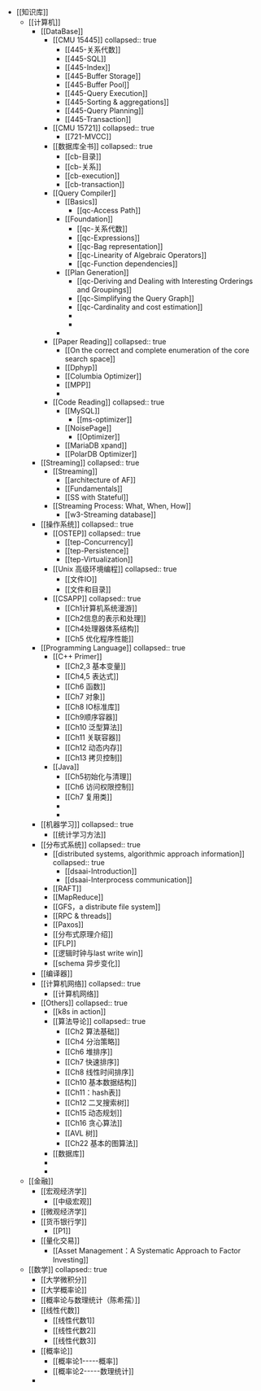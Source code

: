 - [[知识库]]
	- [[计算机]]
		- [[DataBase]]
			- [[CMU 15445]]
			  collapsed:: true
				- [[445-关系代数]]
				- [[445-SQL]]
				- [[445-Index]]
				- [[445-Buffer Storage]]
				- [[445-Buffer Pool]]
				- [[445-Query Execution]]
				- [[445-Sorting & aggregations]]
				- [[445-Query Planning]]
				- [[445-Transaction]]
			- [[CMU 15721]]
			  collapsed:: true
				- [[721-MVCC]]
			- [[数据库全书]]
			  collapsed:: true
				- [[cb-目录]]
				- [[cb-关系]]
				- [[cb-execution]]
				- [[cb-transaction]]
			- [[Query Compiler]]
				- [[Basics]]
					- [[qc-Access Path]]
				- [[Foundation]]
					- [[qc-关系代数]]
					- [[qc-Expressions]]
					- [[qc-Bag representation]]
					- [[qc-Linearity of Algebraic Operators]]
					- [[qc-Function dependencies]]
				- [[Plan Generation]]
					- [[qc-Deriving and Dealing with Interesting Orderings and Groupings]]
					- [[qc-Simplifying the Query Graph]]
					- [[qc-Cardinality and cost estimation]]
					-
					-
				-
			- [[Paper Reading]]
			  collapsed:: true
				- [[On the correct and complete enumeration of the core search space]]
				- [[Dphyp]]
				- [[Columbia Optimizer]]
				- [[MPP]]
				-
			- [[Code Reading]]
			  collapsed:: true
				- [[MySQL]]
					- [[ms-optimizer]]
				- [[NoisePage]]
					- [[Optimizer]]
				- [[MariaDB xpand]]
				- [[PolarDB Optimizer]]
		- [[Streaming]]
		  collapsed:: true
			- [[Streaming]]
				- [[architecture of AF]]
				- [[Fundamentals]]
				- [[SS with Stateful]]
			- [[Streaming Process: What, When, How]]
				- [[w3-Streaming database]]
		- [[操作系统]]
		  collapsed:: true
			- [[OSTEP]]
			  collapsed:: true
				- [[tep-Concurrency]]
				- [[tep-Persistence]]
				- [[tep-Virtualization]]
			- [[Unix 高级环境编程]]
			  collapsed:: true
				- [[文件IO]]
				- [[文件和目录]]
			- [[CSAPP]]
			  collapsed:: true
				- [[Ch1计算机系统漫游]]
				- [[Ch2信息的表示和处理]]
				- [[Ch4处理器体系结构]]
				- [[Ch5 优化程序性能]]
		- [[Programming Language]]
		  collapsed:: true
			- [[C++ Primer]]
				- [[Ch2,3 基本变量]]
				- [[Ch4,5 表达式]]
				- [[Ch6 函数]]
				- [[Ch7 对象]]
				- [[Ch8 IO标准库]]
				- [[Ch9顺序容器]]
				- [[Ch10 泛型算法]]
				- [[Ch11 关联容器]]
				- [[Ch12 动态内存]]
				- [[Ch13 拷贝控制]]
			- [[Java]]
				- [[Ch5初始化与清理]]
				- [[Ch6 访问权限控制]]
				- [[Ch7 复用类]]
				-
				-
		- [[机器学习]]
		  collapsed:: true
			- [[统计学习方法]]
		- [[分布式系统]]
		  collapsed:: true
			- [[distributed systems,  algorithmic approach information]]
			  collapsed:: true
				- [[dsaai-Introduction]]
				- [[dsaai-Interprocess communication]]
			- [[RAFT]]
			- [[MapReduce]]
			- [[GFS，a distribute file system]]
			- [[RPC & threads]]
			- [[Paxos]]
			- [[分布式原理介绍]]
			- [[FLP]]
			- [[逻辑时钟与last write win]]
			- [[schema 异步变化]]
		- [[编译器]]
		- [[计算机网络]]
		  collapsed:: true
			- [[计算机网络]]
		- [[Others]]
		  collapsed:: true
			- [[k8s in action]]
			- [[算法导论]]
			  collapsed:: true
				- [[Ch2 算法基础]]
				- [[Ch4 分治策略]]
				- [[Ch6 堆排序]]
				- [[Ch7 快速排序]]
				- [[Ch8 线性时间排序]]
				- [[Ch10 基本数据结构]]
				- [[Ch11：hash表]]
				- [[Ch12 二叉搜索树]]
				- [[Ch15 动态规划]]
				- [[Ch16 贪心算法]]
				- [[AVL 树]]
				- [[Ch22 基本的图算法]]
			- [[数据库]]
			-
			-
	- [[金融]]
		- [[宏观经济学]]
			- [[中级宏观]]
		- [[微观经济学]]
		- [[货币银行学]]
			- [[P1]]
		- [[量化交易]]
			- [[Asset Management：A Systematic Approach to Factor Investing]]
	- [[数学]]
	  collapsed:: true
		- [[大学微积分]]
		- [[大学概率论]]
		- [[概率论与数理统计（陈希孺）]]
		- [[线性代数]]
			- [[线性代数1]]
			- [[线性代数2]]
			- [[线性代数3]]
		- [[概率论]]
			- [[概率论1-----概率]]
			- [[概率论2-----数理统计]]
		-